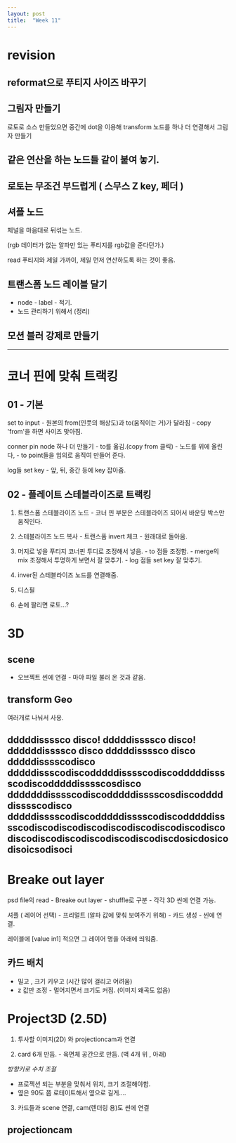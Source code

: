 ```yaml
---
layout: post
title:  "Week 11"
---
```


# revision

## reformat으로 푸티지 사이즈 바꾸기

## 그림자 만들기
로토로 소스 만들었으면 중간에 dot을 이용해 transform 노드를 하나 더 연결해서 그림자 만들기

## 같은 연산을 하는 노드들 같이 붙여 놓기.

## 로토는 무조건 부드럽게 ( 스무스 Z key, 페더 )

## 셔플 노드
체널을 마음대로 뒤섞는 노드.

(rgb 데이터가 없는 알파만 있는 푸티지를 rgb값을 준다던가.)

read 푸티지와 제일 가까이, 제일 먼저 연산하도록 하는 것이 좋음.

## 트랜스폼 노드 레이블 달기
- node - label - 적기.
- 노드 관리하기 위해서 (정리)

## 모션 블러 강제로 만들기

---

# 코너 핀에 맞춰 트랙킹

## 01 - 기본

set to input - 원본의 from(인풋의 해상도)과 to(움직이는 거)가 달라짐 - copy 'from'을 하면 사이즈 맞아짐.  

conner pin node 하나 더 만들기 - to를 옮김.(copy from 클릭) - 노드를 위에 올린다, - to point들을 임의로 움직여 만들어 준다.  

log들 set key - 앞, 뒤, 중간 등에 key 잡아줌.  

## 02 - 플레이트 스테블라이즈로 트랙킹 

1. 트랜스폼 스테블라이즈 노드 - 코너 핀 부분은 스테블라이즈 되어서 바운딩 박스만 움직인다.  

2. 스테블라이즈 노드 복사 - 트랜스폼 invert 체크 - 원래대로 돌아옴.  

3. 머지로 넣을 푸티지 코너핀 투디로 조정해서 넣음. - to 점들 조정함. - merge의 mix 조정해서 투명하게 보면서 잘 맞추기. - log 점들 set key 잘 맞추기. 

4. inver된 스테블라이즈 노드를 연결해줌.

5. 디스필

6. 손에 짤리면 로토...?

# 3D 

## scene 
- 오브젝트 씬에 연결 - 마야 파일 불러 온 것과 같음.

## transform Geo 
여러개로 나눠서 사용.

## dddddissssco disco! dddddissssco disco! ddddddissssco disco dddddissssco disco dddddisssscodisco dddddissscodiscodddddisssscodiscodddddisssscodiscodddddisssscosdisco dddddddisssscodiscodddddisssscosdiscodddddisssscodisco  dddddisssscodiscodddddisssscodiscodddddisssscodiscodiscodiscodiscodiscodiscodiscodiscodiscodiscodiscodiscodiscodiscodiscdosicdosicodisoicsodisoci  

# Breake out layer

psd file의 read - Breake out layer - shuffle로 구분 - 각각 3D 씬에 연결 가능.  

셔플 ( 레이어 선택) - 프리멀트 (알파 값에 맞춰 보여주기 위해) - 카드 생성  - 씬에 연결.  

레이블에 [value in1] 적으면 그 레이어 명을 아래에 띄워줌.  

## 카드 배치 
- 밀고 , 크기 키우고 (시간 많이 걸리고 어려움)
- z 값만 조정 - 멀어지면서 크기도 커짐. (이미지 왜곡도 없음)

# Project3D (2.5D)

1. 투사할 이미지(2D) 와 projectioncam과 연결  

2. card 6개 만듬. - 육면체 공간으로 만듬. (벽 4개 위 , 아래)  

*방향키로 수치 조절*
- 프로젝션 되는 부분을 맞춰서 위치, 크기 조절해야함.
- 옆은 90도 쯤 로테이트해서 옆으로 길게.... 

3. 카드들과 scene 연결, cam(렌더링 용)도 씬에 연결

## projectioncam


